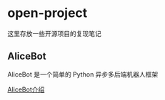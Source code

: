 # open-project
这里存放一些开源项目的复现笔记

## AliceBot

AliceBot 是一个简单的 Python 异步多后端机器人框架

[AliceBot介绍](./AliceBot/README.md)